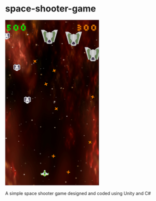 # space-shooter-game
<img src="laser-game.PNG" width="300">


<p>A simple space shooter game designed and coded using Unity and C#</p>
